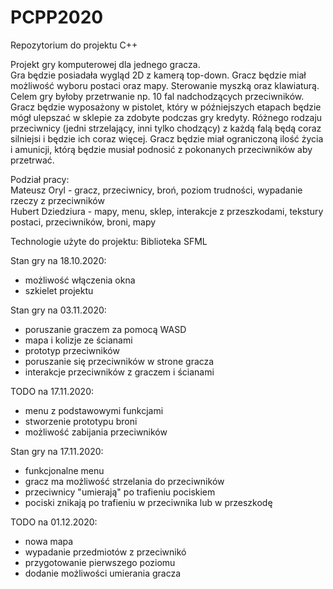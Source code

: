 # PCPP2020
Repozytorium do projektu C++

Projekt gry komputerowej dla jednego gracza.  
Gra będzie posiadała wygląd 2D z kamerą top-down. Gracz będzie miał możliwość wyboru
postaci oraz mapy. Sterowanie myszką oraz klawiaturą. Celem gry byłoby przetrwanie np. 10 fal 
nadchodzących przeciwników. Gracz będzie wyposażony w pistolet, który w późniejszych etapach 
będzie mógł ulepszać w sklepie za zdobyte podczas gry kredyty. Różnego rodzaju przeciwnicy (jedni strzelający, 
inni tylko chodzący) z każdą falą będą coraz silniejsi i będzie ich coraz więcej. Gracz będzie miał
ograniczoną ilość życia i amunicji, którą będzie musiał podnosić z pokonanych przeciwników aby przetrwać.

Podział pracy:  
Mateusz Oryl - gracz, przeciwnicy, broń, poziom trudności, wypadanie rzeczy z przeciwników  
Hubert Dziedziura - mapy, menu, sklep, interakcje z przeszkodami, tekstury postaci, przeciwników, broni, mapy

Technologie użyte do projektu:
Biblioteka SFML


Stan gry na 18.10.2020:
- możliwość włączenia okna
- szkielet projektu

Stan gry na 03.11.2020:
- poruszanie graczem za pomocą WASD
- mapa i kolizje ze ścianami
- prototyp przeciwników
- poruszanie się przeciwników w strone gracza
- interakcje przeciwników z graczem i ścianami

TODO na 17.11.2020:
- menu z podstawowymi funkcjami
- stworzenie prototypu broni
- możliwość zabijania przeciwników

Stan gry na 17.11.2020:
- funkcjonalne menu
- gracz ma możliwość strzelania do przeciwników
- przeciwnicy "umierają" po trafieniu pociskiem
- pociski znikają po trafieniu w przeciwnika lub w przeszkodę

TODO na 01.12.2020:
- nowa mapa
- wypadanie przedmiotów z przeciwnikó
- przygotowanie pierwszego poziomu
- dodanie możliwości umierania gracza
